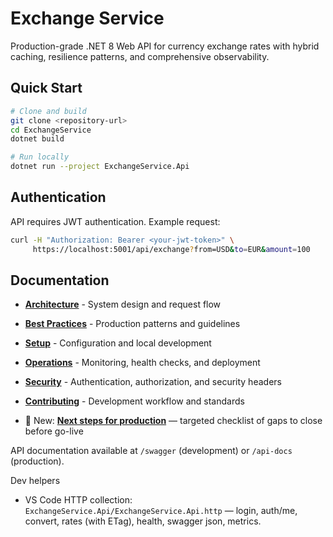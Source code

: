 # Exchange Service

Production-grade .NET 8 Web API for currency exchange rates with hybrid caching, resilience patterns, and comprehensive observability.

## Quick Start

```bash
# Clone and build
git clone <repository-url>
cd ExchangeService
dotnet build

# Run locally
dotnet run --project ExchangeService.Api
```

## Authentication

API requires JWT authentication. Example request:

```bash
curl -H "Authorization: Bearer <your-jwt-token>" \
     https://localhost:5001/api/exchange?from=USD&to=EUR&amount=100
```

## Documentation

- **[Architecture](docs/architecture.md)** - System design and request flow
- **[Best Practices](docs/best-practices.md)** - Production patterns and guidelines  
- **[Setup](docs/setup.md)** - Configuration and local development
- **[Operations](docs/operations.md)** - Monitoring, health checks, and deployment
- **[Security](docs/security.md)** - Authentication, authorization, and security headers
- **[Contributing](docs/contributing.md)** - Development workflow and standards

- 🚀 New: **[Next steps for production](docs/next-steps-for-production.md)** — targeted checklist of gaps to close before go-live

API documentation available at `/swagger` (development) or `/api-docs` (production).

Dev helpers
- VS Code HTTP collection: `ExchangeService.Api/ExchangeService.Api.http` — login, auth/me, convert, rates (with ETag), health, swagger json, metrics.
